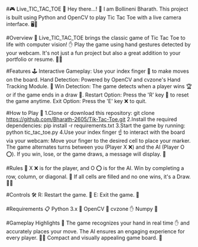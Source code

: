 #🎮 Live_TIC_TAC_TOE 🎉
Hey there...! 👋
I am Bollineni Bharath.
This project is built using Python and OpenCV to play Tic Tac Toe with a live camera interface. 🖥️📸


#Overview 🚀
Live_TIC_TAC_TOE brings the classic game of Tic Tac Toe to life with computer vision! ✋
Play the game using hand gestures detected by your webcam.
It's not just a fun project but also a great addition to your portfolio or resume. 💼✨


#Features 🕹️
Interactive Gameplay: Use your index finger 🖕 to make moves on the board.
Hand Detection: Powered by OpenCV and cvzone's Hand Tracking Module. 🧠
Win Detection: The game detects when a player wins 🏆 or if the game ends in a draw 🤝.
Restart Option: Press the 'R' key 🔄 to reset the game anytime.
Exit Option: Press the 'E' key ❌ to quit.


#How to Play 🎲
  1.Clone or download this repository:
      git clone https://github.com/Bharath-2605/Tik-Tac-Toe.git
  2.Install the required dependencies:
      pip install -r requirements.txt
  3.Start the game by running:
      python tic_tac_toe.py
  4.Use your index finger ☝️ to interact with the board via your webcam:
      Move your finger to the desired cell to place your marker.
      The game alternates turns between you (Player X ❌) and the AI (Player O ⭕).
      If you win, lose, or the game draws, a message will display. 🎉


#Rules 📜
  X ❌ is for the player, and O ⭕ is for the AI.
  Win by completing a row, column, or diagonal. 🏅
  If all cells are filled and no one wins, it's a Draw. 🤷‍♂️


#Controls 🛠️
  R: Restart the game. 🔁
  E: Exit the game. 🚪


#Requirements 📋
  Python 3.x 🐍
  OpenCV 📸
  cvzone ✋
  Numpy 🔢


#Gameplay Highlights 🏓
  The game recognizes your hand in real time ✋ and accurately places your move.
  The AI ensures an engaging experience for every player. 🧠🤖
  Compact and visually appealing game board. 🎨
